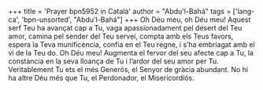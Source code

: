 +++
title = 'Prayer bpn5952 in Català'
author = "Abdu'l-Bahá"
tags = ['lang-ca', 'bpn-unsorted', "Abdu'l-Bahá"]
+++
Oh Déu meu, oh Déu meu! Aquest serf Teu ha avançat cap a Tu, vaga apassionadament pel desert del Teu amor, camina pel sender del Teu servei, compta amb els Teus favors, espera la Teva munificència, confia en el Teu regne, i s’ha embriagat amb el  vi de la Teu do. Oh Déu meu! Augmenta el fervor del seu afecte cap a Tu, la constància en la seva lloança de Tu i l’ardor del seu amor per Tu.
Veritablement Tu ets el més Generós, el Senyor de gràcia abundant. No hi ha altre Déu més que Tu, el Perdonador, el Misericordiós.
